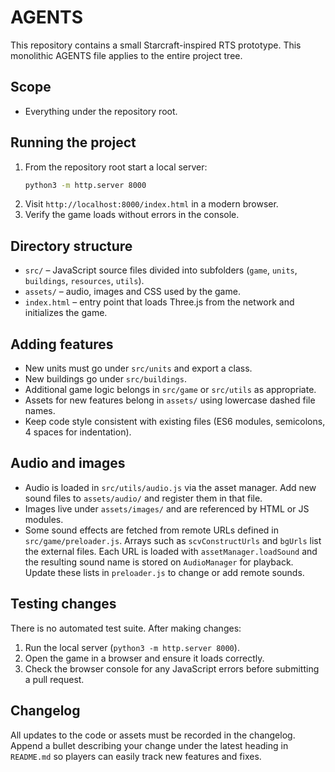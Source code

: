 # AGENTS

This repository contains a small Starcraft-inspired RTS prototype. This monolithic AGENTS file applies to the entire project tree.

## Scope
- Everything under the repository root.

## Running the project
1. From the repository root start a local server:
   ```bash
   python3 -m http.server 8000
   ```
2. Visit `http://localhost:8000/index.html` in a modern browser.
3. Verify the game loads without errors in the console.

## Directory structure
- `src/` – JavaScript source files divided into subfolders (`game`, `units`, `buildings`, `resources`, `utils`).
- `assets/` – audio, images and CSS used by the game.
- `index.html` – entry point that loads Three.js from the network and initializes the game.

## Adding features
- New units must go under `src/units` and export a class.
- New buildings go under `src/buildings`.
- Additional game logic belongs in `src/game` or `src/utils` as appropriate.
- Assets for new features belong in `assets/` using lowercase dashed file names.
- Keep code style consistent with existing files (ES6 modules, semicolons, 4 spaces for indentation).

## Audio and images
- Audio is loaded in `src/utils/audio.js` via the asset manager. Add new sound files to `assets/audio/` and register them in that file.
- Images live under `assets/images/` and are referenced by HTML or JS modules.
- Some sound effects are fetched from remote URLs defined in `src/game/preloader.js`.  Arrays such as `scvConstructUrls` and `bgUrls` list the external files.  Each URL is loaded with `assetManager.loadSound` and the resulting sound name is stored on `AudioManager` for playback.  Update these lists in `preloader.js` to change or add remote sounds.

## Testing changes
There is no automated test suite. After making changes:
1. Run the local server (`python3 -m http.server 8000`).
2. Open the game in a browser and ensure it loads correctly.
3. Check the browser console for any JavaScript errors before submitting a pull request.

## Changelog
All updates to the code or assets must be recorded in the changelog. Append a
bullet describing your change under the latest heading in `README.md` so players
can easily track new features and fixes.
